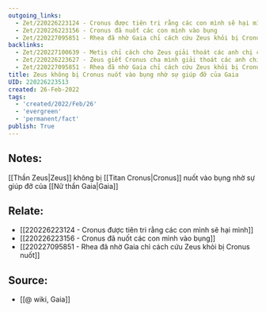 ```yaml
---
outgoing_links:
  - Zet/220226223124 - Cronus được tiên tri rằng các con mình sẽ hại mình
  - Zet/220226223156 - Cronus đã nuốt các con mình vào bụng
  - Zet/220227095851 - Rhea đã nhờ Gaia chỉ cách cứu Zeus khỏi bị Cronus nuốt
backlinks:
  - Zet/220227100639 - Metis chỉ cách cho Zeus giải thoát các anh chị của mình khỏi bụng Cronus
  - Zet/220226223627 - Zeus giết Cronus cha mình giải thoát các anh chị mình
  - Zet/220227095851 - Rhea đã nhờ Gaia chỉ cách cứu Zeus khỏi bị Cronus nuốt
title: Zeus không bị Cronus nuốt vào bụng nhờ sự giúp đỡ của Gaia
UID: 220226223513
created: 26-Feb-2022
tags:
  - 'created/2022/Feb/26'
  - 'evergreen'
  - 'permanent/fact'
publish: True
---
```

## Notes:
[[Thần Zeus|Zeus]] không bị [[Titan Cronus|Cronus]] nuốt vào bụng nhờ sự giúp đỡ của [[Nữ thần Gaia|Gaia]]

## Relate:
- [[220226223124 - Cronus được tiên tri rằng các con mình sẽ hại mình]]
- [[220226223156 - Cronus đã nuốt các con mình vào bụng]]
- [[220227095851 - Rhea đã nhờ Gaia chỉ cách cứu Zeus khỏi bị Cronus nuốt]]

## Source:
- [[@ wiki, Gaia]]




